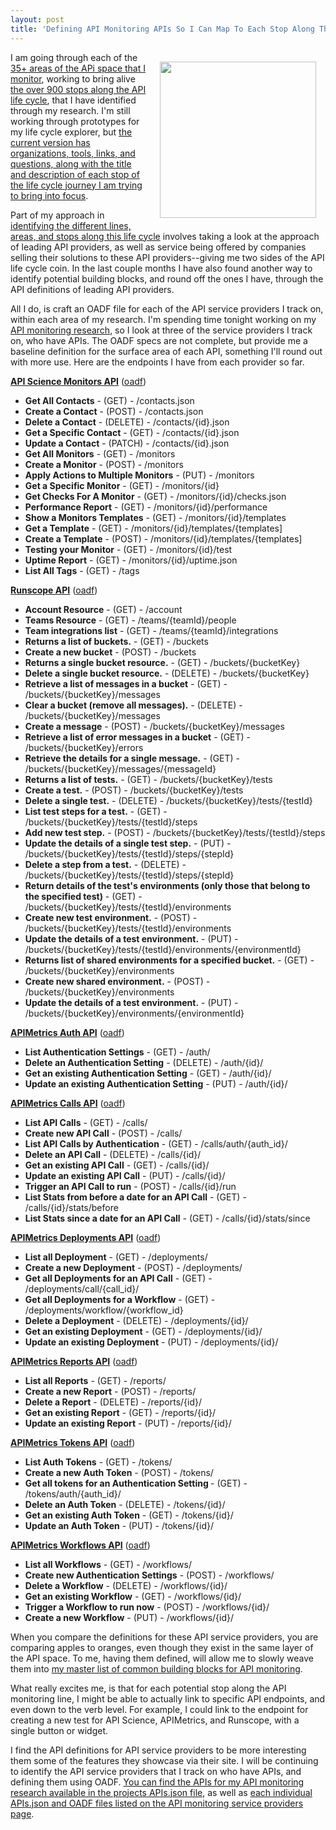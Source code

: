```yaml
---
layout: post
title: 'Defining API Monitoring APIs So I Can Map To Each Stop Along The API Life Cycle'
---
```

<p><a href="http://monitoring.apievangelist.com/"><img style="padding: 15px;" src="https://s3.amazonaws.com/kinlane-productions/bw-icons/bw-heart-monitor.png" alt="" width="250" align="right" /></a></p>
<p>I am going through each of the <a href="http://apievangelist.com/">35+ areas of the APi space that I monitor</a>, working to bring alive <a href="http://alpha.apievangelist.com/2015/12/15/playing-with-different-subway-journey-experiences-for-my-api-life-cycle-explorer/">the over 900 stops along the API life cycle</a>, that I have&nbsp;identified through my research. I'm still working through prototypes for my life cycle explorer, but <a href="http://plans.apievangelist.com/journey/beta/">the current version has organizations, tools, links, and questions, along with the title and description of each stop of the life cycle journey I am trying to bring into focus</a>.</p>
<p>Part of my approach in <a href="http://apievangelist.com/2015/11/29/the-api-lifecycle-my-talk-from-defrag-and-apistrat/">identifying the different lines, areas, and stops along this life cycle</a> involves taking a look at the approach of leading API providers, as well as service being offered by companies selling their solutions to these API providers--giving me two sides of the API life cycle coin. In the last couple months I have also found another way to identify potential building blocks, and round off the ones I have, through the API definitions of leading API providers.</p>
<p>All I do, is craft an OADF file for each of the API service providers I track on, within each area of my research. I'm spending time tonight working on my <a href="http://monitoring.apievangelist.com/">API monitoring research</a>, so I look at three of the service providers I track on, who have APIs. The OADF specs are not complete, but provide me a baseline definition for the surface area of each API, something I'll round out with more use. Here are the endpoints I have from each provider so far.</p>
<p><strong><a href="https://www.apiscience.com/docs/api">API Science Monitors API</a></strong>&nbsp;(<a href="http://theapistack.com/data/api-science/api-science-monitors-api-swagger.json">oadf</a>)</p>
<ul id="api-science-monitors-api">
<li><strong>Get All Contacts</strong>&nbsp;- (GET) - /contacts.json</li>
<li><strong>Create a Contact</strong>&nbsp;- (POST) - /contacts.json</li>
<li><strong>Delete a Contact</strong>&nbsp;- (DELETE) - /contacts/{id}.json</li>
<li><strong>Get a Specific Contact</strong>&nbsp;- (GET) - /contacts/{id}.json</li>
<li><strong>Update a Contact</strong>&nbsp;- (PATCH) - /contacts/{id}.json</li>
<li><strong>Get All Monitors</strong>&nbsp;- (GET) - /monitors</li>
<li><strong>Create a Monitor</strong>&nbsp;- (POST) - /monitors</li>
<li><strong>Apply Actions to Multiple Monitors</strong>&nbsp;- (PUT) - /monitors</li>
<li><strong>Get a Specific Monitor</strong>&nbsp;- (GET) - /monitors/{id}</li>
<li><strong>Get Checks For A Monitor</strong>&nbsp;- (GET) - /monitors/{id}/checks.json</li>
<li><strong>Performance Report</strong>&nbsp;- (GET) - /monitors/{id}/performance</li>
<li><strong>Show a Monitors Templates</strong>&nbsp;- (GET) - /monitors/{id}/templates</li>
<li><strong>Get a Template</strong>&nbsp;- (GET) - /monitors/{id}/templates/{templates]</li>
<li><strong>Create a Template</strong>&nbsp;- (POST) - /monitors/{id}/templates/{templates]</li>
<li><strong>Testing your Monitor</strong>&nbsp;- (GET) - /monitors/{id}/test</li>
<li><strong>Uptime Report</strong>&nbsp;- (GET) - /monitors/{id}/uptime.json</li>
<li><strong>List All Tags</strong>&nbsp;- (GET) - /tags</li>
</ul>
<p><strong><a href="https://www.runscope.com/docs/api/tests">Runscope API</a></strong>&nbsp;(<a href="http://theapistack.com/data/runscope/runscope-api-swagger.json">oadf</a>)</p>
<ul id="runscope-api">
<li><strong>Account Resource</strong>&nbsp;- (GET) - /account</li>
<li><strong>Teams Resource</strong>&nbsp;- (GET) - /teams/{teamId}/people</li>
<li><strong>Team integrations list</strong>&nbsp;- (GET) - /teams/{teamId}/integrations</li>
<li><strong>Returns a list of buckets.</strong>&nbsp;- (GET) - /buckets</li>
<li><strong>Create a new bucket</strong>&nbsp;- (POST) - /buckets</li>
<li><strong>Returns a single bucket resource.</strong>&nbsp;- (GET) - /buckets/{bucketKey}</li>
<li><strong>Delete a single bucket resource.</strong>&nbsp;- (DELETE) - /buckets/{bucketKey}</li>
<li><strong>Retrieve a list of messages in a bucket</strong>&nbsp;- (GET) - /buckets/{bucketKey}/messages</li>
<li><strong>Clear a bucket (remove all messages).</strong>&nbsp;- (DELETE) - /buckets/{bucketKey}/messages</li>
<li><strong>Create a message</strong>&nbsp;- (POST) - /buckets/{bucketKey}/messages</li>
<li><strong>Retrieve a list of error messages in a bucket</strong>&nbsp;- (GET) - /buckets/{bucketKey}/errors</li>
<li><strong>Retrieve the details for a single message.</strong>&nbsp;- (GET) - /buckets/{bucketKey}/messages/{messageId}</li>
<li><strong>Returns a list of tests.</strong>&nbsp;- (GET) - /buckets/{bucketKey}/tests</li>
<li><strong>Create a test.</strong>&nbsp;- (POST) - /buckets/{bucketKey}/tests</li>
<li><strong>Delete a single test.</strong>&nbsp;- (DELETE) - /buckets/{bucketKey}/tests/{testId}</li>
<li><strong>List test steps for a test.</strong>&nbsp;- (GET) - /buckets/{bucketKey}/tests/{testId}/steps</li>
<li><strong>Add new test step.</strong>&nbsp;- (POST) - /buckets/{bucketKey}/tests/{testId}/steps</li>
<li><strong>Update the details of a single test step.</strong>&nbsp;- (PUT) - /buckets/{bucketKey}/tests/{testId}/steps/{stepId}</li>
<li><strong>Delete a step from a test.</strong>&nbsp;- (DELETE) - /buckets/{bucketKey}/tests/{testId}/steps/{stepId}</li>
<li><strong>Return details of the test's environments (only those that belong to the specified test)</strong>&nbsp;- (GET) - /buckets/{bucketKey}/tests/{testId}/environments</li>
<li><strong>Create new test environment.</strong>&nbsp;- (POST) - /buckets/{bucketKey}/tests/{testId}/environments</li>
<li><strong>Update the details of a test environment.</strong>&nbsp;- (PUT) - /buckets/{bucketKey}/tests/{testId}/environments/{environmentId}</li>
<li><strong>Returns list of shared environments for a specified bucket.</strong>&nbsp;- (GET) - /buckets/{bucketKey}/environments</li>
<li><strong>Create new shared environment.</strong>&nbsp;- (POST) - /buckets/{bucketKey}/environments</li>
<li><strong>Update the details of a test environment.</strong>&nbsp;- (PUT) - /buckets/{bucketKey}/environments/{environmentId}</li>
</ul>
<p><strong><a href="https://apimetrics.readme.io/">APIMetrics Auth API</a></strong>&nbsp;(<a href="http://theapistack.com/data/apimetrics/apimetrics-workflows-api-swagger.json">oadf</a>)</p>
<ul id="apimetrics-auth-api">
<li><strong>List Authentication Settings</strong>&nbsp;- (GET) - /auth/</li>
<li><strong>Delete an Authentication Setting</strong>&nbsp;- (DELETE) - /auth/{id}/</li>
<li><strong>Get an existing Authentication Setting</strong>&nbsp;- (GET) - /auth/{id}/</li>
<li><strong>Update an existing Authentication Setting</strong>&nbsp;- (PUT) - /auth/{id}/</li>
</ul>
<p><strong><a href="https://apimetrics.readme.io/">APIMetrics Calls API</a></strong>&nbsp;(<a href="http://theapistack.com/data/apimetrics/apimetrics-workflows-api-swagger.json">oadf</a>)</p>
<ul id="apimetrics-calls-api">
<li><strong>List API Calls</strong>&nbsp;- (GET) - /calls/</li>
<li><strong>Create new API Call</strong>&nbsp;- (POST) - /calls/</li>
<li><strong>List API Calls by Authentication</strong>&nbsp;- (GET) - /calls/auth/{auth_id}/</li>
<li><strong>Delete an API Call</strong>&nbsp;- (DELETE) - /calls/{id}/</li>
<li><strong>Get an existing API Call</strong>&nbsp;- (GET) - /calls/{id}/</li>
<li><strong>Update an existing API Call</strong>&nbsp;- (PUT) - /calls/{id}/</li>
<li><strong>Trigger an API Call to run</strong>&nbsp;- (POST) - /calls/{id}/run</li>
<li><strong>List Stats from before a date for an API Call</strong>&nbsp;- (GET) - /calls/{id}/stats/before</li>
<li><strong>List Stats since a date for an API Call</strong>&nbsp;- (GET) - /calls/{id}/stats/since</li>
</ul>
<p><strong><a href="https://apimetrics.readme.io/">APIMetrics Deployments API</a></strong>&nbsp;(<a href="http://theapistack.com/data/apimetrics/apimetrics-workflows-api-swagger.json">oadf</a>)</p>
<ul id="apimetrics-deployments-api">
<li><strong>List all Deployment</strong>&nbsp;- (GET) - /deployments/</li>
<li><strong>Create a new Deployment</strong>&nbsp;- (POST) - /deployments/</li>
<li><strong>Get all Deployments for an API Call</strong>&nbsp;- (GET) - /deployments/call/{call_id}/</li>
<li><strong>Get all Deployments for a Workflow</strong>&nbsp;- (GET) - /deployments/workflow/{workflow_id}</li>
<li><strong>Delete a Deployment</strong>&nbsp;- (DELETE) - /deployments/{id}/</li>
<li><strong>Get an existing Deployment</strong>&nbsp;- (GET) - /deployments/{id}/</li>
<li><strong>Update an existing Deployment</strong>&nbsp;- (PUT) - /deployments/{id}/</li>
</ul>
<p><strong><a href="https://apimetrics.readme.io/">APIMetrics Reports API</a></strong>&nbsp;(<a href="http://theapistack.com/data/apimetrics/apimetrics-workflows-api-swagger.json">oadf</a>)</p>
<ul id="apimetrics-reports-api">
<li><strong>List all Reports</strong>&nbsp;- (GET) - /reports/</li>
<li><strong>Create a new Report</strong>&nbsp;- (POST) - /reports/</li>
<li><strong>Delete a Report</strong>&nbsp;- (DELETE) - /reports/{id}/</li>
<li><strong>Get an existing Report</strong>&nbsp;- (GET) - /reports/{id}/</li>
<li><strong>Update an existing Report</strong>&nbsp;- (PUT) - /reports/{id}/</li>
</ul>
<p><strong><a href="https://apimetrics.readme.io/">APIMetrics Tokens API</a></strong>&nbsp;(<a href="http://theapistack.com/data/apimetrics/apimetrics-workflows-api-swagger.json">oadf</a>)</p>
<ul id="apimetrics-tokens-api">
<li><strong>List Auth Tokens</strong>&nbsp;- (GET) - /tokens/</li>
<li><strong>Create a new Auth Token</strong>&nbsp;- (POST) - /tokens/</li>
<li><strong>Get all tokens for an Authentication Setting&nbsp;</strong>- (GET) - /tokens/auth/{auth_id}/</li>
<li><strong>Delete an Auth Token</strong>&nbsp;- (DELETE) - /tokens/{id}/</li>
<li><strong>Get an existing Auth Token</strong>&nbsp;- (GET) - /tokens/{id}/</li>
<li><strong>Update an Auth Token</strong>&nbsp;- (PUT) - /tokens/{id}/</li>
</ul>
<p><strong><a href="https://apimetrics.readme.io/">APIMetrics Workflows API</a></strong>&nbsp;(<a href="http://theapistack.com/data/apimetrics/apimetrics-workflows-api-swagger.json">oadf</a>)</p>
<ul id="apimetrics-workflows-api">
<li><strong>List all Workflows</strong>&nbsp;- (GET) - /workflows/</li>
<li><strong>Create new Authentication Settings</strong>&nbsp;- (POST) - /workflows/</li>
<li><strong>Delete a Workflow</strong>&nbsp;- (DELETE) - /workflows/{id}/</li>
<li><strong>Get an existing Workflow</strong>&nbsp;- (GET) - /workflows/{id}/</li>
<li><strong>Trigger a Workflow to run now</strong>&nbsp;- (POST) - /workflows/{id}/</li>
<li><strong>Create a new Workflow</strong>&nbsp;- (PUT) - /workflows/{id}/</li>
</ul>
<p>When you compare the definitions for these API service providers, you are comparing apples to oranges, even though they exist in the same layer of the API space. To me, having them defined, will allow me to slowly weave them into <a href="http://monitoring.apievangelist.com/building-blocks.html">my master list of common building blocks for API monitoring</a>.</p>
<p>What really excites me, is that for each potential stop along the API monitoring line, I might be able to actually link to specific API endpoints, and even down to the verb level. For example, I could link to the endpoint for creating a new test for API Science, APIMetrics, and Runscope, with a single button or widget.&nbsp;</p>
<p>I find the API definitions for API service providers to be more interesting them some of the features they showcase via their site. I will be continuing to identify the API service providers that I track on who have APIs, and defining them using OADF. <a href="http://monitoring.apievangelist.com/apis.json">You can find the APIs for my API monitoring research available in the projects APIs.json file</a>, as well as <a href="http://monitoring.apievangelist.com/companies.html">each individual APIs.json and OADF files listed on the API monitoring service providers page</a>.</p>